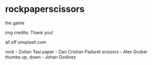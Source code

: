 # rockpaperscissors
the game

img credits:
Thank you!

all off unsplash.com

rock - Zoltan Tasi
paper - Dan Cristian Paduret
scissors - Alex Gruber
thumbs up, down - Johan Godinez
